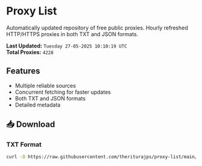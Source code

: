 # Proxy List

Automatically updated repository of free public proxies. Hourly refreshed HTTP/HTTPS proxies in both TXT and JSON formats.

**Last Updated:** `Tuesday 27-05-2025 10:10:19 UTC`  
**Total Proxies:** `4228`

## Features
- Multiple reliable sources
- Concurrent fetching for faster updates
- Both TXT and JSON formats
- Detailed metadata

## 📥 Download

### TXT Format
```bash
curl -O https://raw.githubusercontent.com/theriturajps/proxy-list/main/proxies.txt